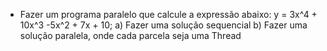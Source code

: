 - Fazer um programa paralelo que calcule a expressão abaixo:
y = 3x^4 + 10x^3 -5x^2 + 7x + 10; 
a) Fazer uma solução sequencial
b) Fazer uma solução paralela, onde cada parcela seja uma Thread
